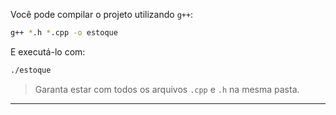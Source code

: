 Você pode compilar o projeto utilizando `g++`:

```bash
g++ *.h *.cpp -o estoque
```

E executá-lo com:

```bash
./estoque
```

> Garanta estar com todos os arquivos `.cpp` e `.h` na mesma pasta.

---
